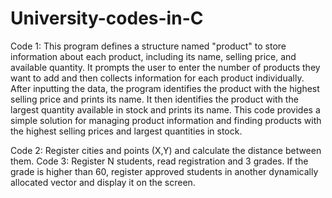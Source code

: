 # University-codes-in-C

Code 1: This program defines a structure named "product" to store information about each product, including its name, selling price, and available quantity. It prompts the user to enter the number of products they want to add and then collects information for each product individually. After inputting the data, the program identifies the product with the highest selling price and prints its name. It then identifies the product with the largest quantity available in stock and prints its name.
This code provides a simple solution for managing product information and finding products with the highest selling prices and largest quantities in stock.

Code 2: Register cities and points (X,Y) and calculate the distance between them.
Code 3: Register N students, read registration and 3 grades. If the grade is higher than 60, register approved students in another dynamically allocated vector and display it on the screen.

